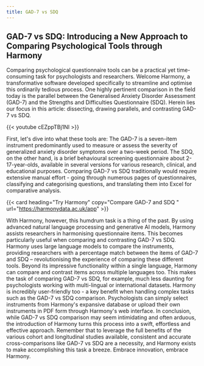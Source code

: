 ```yaml
---
title: GAD-7 vs SDQ
---
```


## GAD-7 vs SDQ: Introducing a New Approach to Comparing Psychological Tools through Harmony

Comparing psychological questionnaire tools can be a practical yet time-consuming task for psychologists and researchers. Welcome Harmony, a transformative software developed specifically to streamline and optimise this ordinarily tedious process. One highly pertinent comparison in the field today is the parallel between the Generalised Anxiety Disorder Assessment (GAD-7) and the Strengths and Difficulties Questionnaire (SDQ). Herein lies our focus in this article: dissecting, drawing parallels, and contrasting GAD-7 vs SDQ.


{{< youtube cEZppTBj1NI >}}


First, let's dive into what these tools are: The GAD-7 is a seven-item instrument predominantly used to measure or assess the severity of generalized anxiety disorder symptoms over a two-week period. The SDQ, on the other hand, is a brief behavioural screening questionnaire about 2-17-year-olds, available in several versions for various research, clinical, and educational purposes. Comparing GAD-7 vs SDQ traditionally would require extensive manual effort - going through numerous pages of questionnaires, classifying and categorising questions, and translating them into Excel for comparative analysis.


{{< card heading="Try Harmony" copy="Compare GAD-7 and SDQ " url="https://harmonydata.ac.uk/app" >}}



With Harmony, however, this humdrum task is a thing of the past. By using advanced natural language processing and generative AI models, Harmony assists researchers in harmonising questionnaire items. This becomes particularly useful when comparing and contrasting GAD-7 vs SDQ. Harmony uses large language models to compare the instruments, providing researchers with a percentage match between the items of GAD-7 and SDQ – revolutionising the experience of comparing these different tools. Beyond its impressive functionality within a single language, Harmony can compare and contrast items across multiple languages too. This makes the task of comparing GAD-7 vs SDQ, for example, much less daunting for psychologists working with multi-lingual or international datasets. Harmony is incredibly user-friendly too - a key benefit when handling complex tasks such as the GAD-7 vs SDQ comparison. Psychologists can simply select instruments from Harmony's expansive database or upload their own instruments in PDF form through Harmony's web interface. In conclusion, while GAD-7 vs SDQ comparison may seem intimidating and often arduous, the introduction of Harmony turns this process into a swift, effortless and effective approach. Remember that to leverage the full benefits of the various cohort and longitudinal studies available, consistent and accurate cross-comparisons like GAD-7 vs SDQ are a necessity, and Harmony exists to make accomplishing this task a breeze. Embrace innovation, embrace Harmony.

